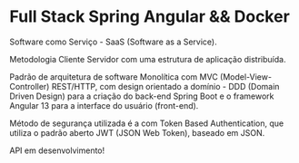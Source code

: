 # Full Stack Spring Angular && Docker

Software como Serviço - SaaS (Software as a Service).

Metodologia Cliente Servidor com uma estrutura de aplicação distribuída.

Padrão de arquitetura de software Monolítica com MVC
(Model-View-Controller) REST/HTTP, com design orientado a domínio -
DDD (Domain Driven Design) para a criação do back-end Spring Boot e o
framework Angular 13 para a interface do usuário (front-end).

Método de segurança utilizada é a com Token Based Authentication, que
utiliza o padrão aberto JWT (JSON Web Token), baseado em JSON.

API em desenvolvimento!

